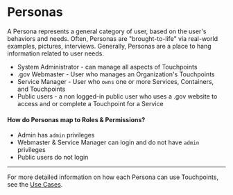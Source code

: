 # Personas

A Persona represents a general category of user,
based on the user's behaviors and needs.
Often, Personas are "brought-to-life" via real-world examples, pictures, interviews.
Generally, Personas are a place to hang information related to user needs.

* System Administrator - can manage all aspects of Touchpoints
* .gov Webmaster - User who manages an Organization's Touchpoints
* Service Manager - User who `owns` one or more Services, Containers, and Touchpoints
* Public users - a non logged-in public user who uses a .gov website to access and or complete a Touchpoint for a Service

#### How do Personas map to Roles & Permissions?

* Admin has `admin` privileges
* Webmaster & Service Manager can login and do not have `admin` privileges
* Public users do not login

---

For more detailed information on how each Persona can use Touchpoints, see
the [Use Cases](USE_CASES.md).
